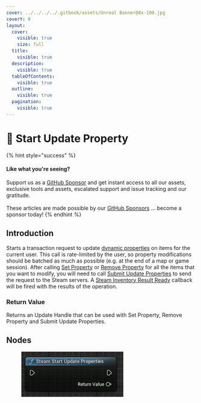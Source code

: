 ```yaml
---
cover: ../../../../.gitbook/assets/Unreal Banner@4x-100.jpg
coverY: 0
layout:
  cover:
    visible: true
    size: full
  title:
    visible: true
  description:
    visible: true
  tableOfContents:
    visible: true
  outline:
    visible: true
  pagination:
    visible: true
---
```


# 🔵 Start Update Property

{% hint style="success" %}
#### Like what you're seeing?

Support us as a [GitHub Sponsor](../../../../become-a-sponsor/) and get instant access to all our assets, exclusive tools and assets, escalated support and issue tracking and our gratitude.\
\
These articles are made possible by our [GitHub Sponsors](../../../../become-a-sponsor/) ... become a sponsor today!
{% endhint %}

## Introduction

Starts a transaction request to update [dynamic properties](https://partner.steamgames.com/doc/features/inventory/dynamicproperties) on items for the current user. This call is rate-limited by the user, so property modifications should be batched as much as possible (e.g. at the end of a map or game session). After calling [Set Property](set-property.md) or [Remove Property](remove-property.md) for all the items that you want to modify, you will need to call [Submit Update Properties](submit-update-property.md) to send the request to the Steam servers. A [Steam Inventory Result Ready](../events/inventory-results-ready.md) callback will be fired with the results of the operation.

### Return Value

Returns an Update Handle that can be used with Set Property, Remove Property and Submit Update Properties.

## Nodes

<figure><img src="../../../../.gitbook/assets/image (233).png" alt=""><figcaption></figcaption></figure>
